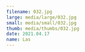 ```yaml
---
filename: 032.jpg
large: media/large/032.jpg
small: media/small/032.jpg
thumb: media/thumbs/032.jpg
date: 2021.04.17
name: Las
---
```

